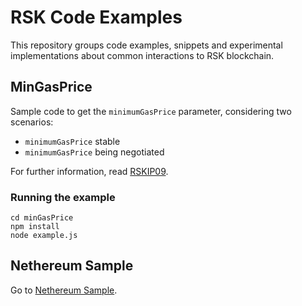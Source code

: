 # RSK Code Examples
This repository groups code examples, snippets and experimental implementations about common interactions to RSK blockchain.

## MinGasPrice
Sample code to get the `minimumGasPrice` parameter, considering two scenarios:
* `minimumGasPrice` stable
* `minimumGasPrice` being negotiated

For further information, read [RSKIP09](https://github.com/rsksmart/RSKIPs/blob/master/IPs/RSKIP09.md).

### Running the example
```
cd minGasPrice
npm install
node example.js
```

## Nethereum Sample

Go to [Nethereum Sample](https://github.com/rootstock/examples/tree/master/NethereumSample).

